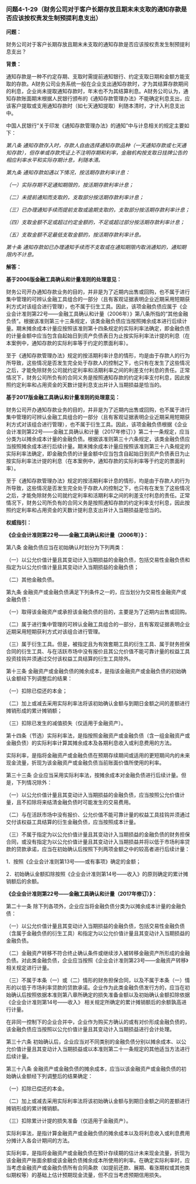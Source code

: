 ### 问题4-1-29（财务公司对于客户长期存放且期末未支取的通知存款是否应该按权责发生制预提利息支出）

**问题：**

财务公司对于客户长期存放且期末未支取的通知存款是否应该按权责发生制预提利息支出？

**背景：**

通知存款是一种不约定存期、支取时需提前通知银行、约定支取日期和金额方能支取的存款。A财务公司业务系统一般在企业支出通知存款时，才为其结算存款期间的利息，企业尚未提取通知存款时，年末也不为其结算利息。A财务公司认为，通知存款账面期末根据人民银行颁布的《通知存款管理办法》不能确定利息支出，应该客户提取或支用通知存款时（如七天通知提取）利随本清时，才计入利息支出中。

中国人民银行“关于印发《通知存款管理办法》的通知”中与计息相关的规定主要如下：

*第八条
通知存款存入时，存款人自由选择通知存款品种（一天通知存款或七天通知存款），但存单或存款凭证上不注明存期和利率，金融机构按支取日挂牌公告的相应利率水平和实际存期计息，利随本清。*

*第九条 通知存款如遇以下情况，按活期存款利率计息：*

*（一）实际存期不足通知期限的，按活期存款利率计息；*

*（二）未提前通知而支取的，支取部分按活期存款利率计息；*

*（三）已办理通知手续而提前支取或逾期支取的，支取部分按活期存款利率计息；*

*（四）支取金额不足或超过约定金额的，不足或超过部分按活期存款利率计息；*

*（五）支取金额不足最低支取金额的，按活期存款利率计息。*

*第十条
通知存款如已办理通知手续而不支取或在通知期限内取消通知的，通知期限内不计息。*

**解答：**

**基于2006版金融工具确认和计量准则的处理意见：**

财务公司开办通知存款业务的目的，并非是为了近期内出售或回购，也不属于进行集中管理的可辨认金融工具组合的一部分（且有客观证据表明企业近期采用短期获利方式对该组合进行管理），也不属于衍生工具。因此，该项金融负债应属于《企业会计准则第22号——金融工具确认和计量（2006年）》第八条所指的“其他金融负债”。根据该准则第三十三条规定，该类金融负债应当按照摊余成本进行后续计量。期末摊余成本计量应按照该准则第十四条规定的实际利率法确定，即金融负债的计量金额中应当包含自起始日到资产负债表日为止按实际利率法计提的利息（在本案例中，通知存款的实际利率等于约定的票面利率）。

至于《通知存款管理办法》规定的按活期利率计息的情形，均是由于存款人的行为所导致，这些情况是否发生完全处于存款人的控制之下，也只有在发生了这些情况之后，才能免除财务公司就约定利率和活期利率之间的利差支付利息的责任。正常情况下，财务公司所负有的合同义务是按照通知存款的约定利率支付利息，因此按照约定利率和占用资金的天数计提利息支出并计入当期损益是恰当的。

**基于2017版金融工具确认和计量准则的处理意见：**

财务公司开办通知存款业务的目的，并非是为了近期内出售或回购，也不属于进行集中管理的可辨认金融工具组合的一部分（且有客观证据表明企业近期采用短期获利方式对该组合进行管理），也不属于衍生工具。因此，该项金融负债根据《企业会计准则第22号——金融工具确认和计量（2017年修订）》第二十一条规定，应当分类为以摊余成本计量的金融负债。根据该准则第三十六条规定，该类金融负债应当按照摊余成本进行后续计量。期末摊余成本计量应按照该准则第三十八条规定的实际利率法确定，即金融负债的计量金额中应当包含自起始日到资产负债表日为止按实际利率法计提的利息（在本案例中，通知存款的实际利率等于约定的票面利率）。

至于《通知存款管理办法》规定的按活期利率计息的情形，均是由于存款人的行为所导致，这些情况是否发生完全处于存款人的控制之下，也只有在发生了这些情况之后，才能免除财务公司就约定利率和活期利率之间的利差支付利息的责任。正常情况下，财务公司所负有的合同义务是按照通知存款的约定利率支付利息，因此按照约定利率和占用资金的天数计提利息支出并计入当期损益是恰当的。

**权威指引：**

**《企业会计准则第22号——金融工具确认和计量（2006年）》：**

第八条 金融负债应当在初始确认时划分为下列两类：

（一）以公允价值计量且其变动计入当期损益的金融负债，包括交易性金融负债和指定为以公允价值计量且其变动计入当期损益的金融负债；

（二）其他金融负债。

第九条
金融资产或金融负债满足下列条件之一的，应当划分为交易性金融资产或金融负债：

（一）取得该金融资产或承担该金融负债的目的，主要是为了近期内出售或回购。

（二）属于进行集中管理的可辨认金融工具组合的一部分，且有客观证据表明企业近期采用短期获利方式对该组合进行管理。

（三）属于衍生工具。但是，被指定且为有效套期工具的衍生工具、属于财务担保合同的衍生工具、与在活跃市场中没有报价且其公允价值不能可靠计量的权益工具投资挂钩并须通过交付该权益工具结算的衍生工具除外。

第十三条
金融资产或金融负债的摊余成本，是指该金融资产或金融负债的初始确认金额经下列调整后的结果：

（一）扣除已偿还的本金；

（二）加上或减去采用实际利率法将该初始确认金额与到期日金额之间的差额进行摊销形成的累计摊销额；

（三）扣除已发生的减值损失（仅适用于金融资产）。

第十四条（节选）实际利率法，是指按照金融资产或金融负债（含一组金融资产或金融负债）的实际利率计算其摊余成本及各期利息收入或利息费用的方法。

实际利率，是指将金融资产或金融负债在预期存续期间或适用的更短期间内的未来现金流量，折现为该金融资产或金融负债当前账面价值所使用的利率。

第三十三条
企业应当采用实际利率法，按摊余成本对金融负债进行后续计量。但是，下列情况除外：

（一）以公允价值计量且其变动计入当期损益的金融负债，应当按照公允价值计量，且不扣除将来结清金融负债时可能发生的交易费用。

（二）与在活跃市场中没有报价、公允价值不能可靠计量的权益工具挂钩并须通过交付该权益工具结算的衍生金融负债，应当按照成本计量。

（三）不属于指定为以公允价值计量且其变动计入当期损益的金融负债的财务担保合同，或没有指定为以公允价值计量且其变动计入当期损益并将以低于市场利率贷款的贷款承诺，应当在初始确认后按照下列两项金额之中的较高者进行后续计量：

1．按照《企业会计准则第13号——或有事项》确定的金额；

2．初始确认金额扣除按照《企业会计准则第14号——收入》的原则确定的累计摊销额后的余额。

**《企业会计准则第22号——金融工具确认和计量（2017年修订）》：**

第二十一条 除下列各项外，企业应当将金融负债分类为以摊余成本计量的金融负债：

（一）以公允价值计量且其变动计入当期损益的金融负债，包括交易性金融负债（含属于金融负债的衍生工具）和指定为以公允价值计量且其变动计入当期损益的金融负债。

（二）金融资产转移不符合终止确认条件或继续涉入被转移金融资产所形成的金融负债。对此类金融负债，企业应当按照《企业会计准则第23号——金融资产转移》相关规定进行计量。

（三）不属于本条（一）或（二）情形的财务担保合同，以及不属于本条（一）情形的以低于市场利率贷款的贷款承诺。企业作为此类金融负债发行方的，应当在初始确认后按照依据本准则第八章所确定的损失准备金额以及初始确认金额扣除依据《企业会计准则第14号——收入》
相关规定所确定的累计摊销额后的余额孰高进行计量。

在非同一控制下的企业合并中，企业作为购买方确认的或有对价形成金融负债的，该金融负债应当按照以公允价值计量且其变动计入当期损益进行会计处理。

第三十六条
初始确认后，企业应当对不同类别的金融负债分别以摊余成本、以公允价值计量且其变动计入当期损益或以本准则第二十一条规定的其他适当方法进行后续计量。

第三十八条
金融资产或金融负债的摊余成本，应当以该金融资产或金融负债的初始确认金额经下列调整后的结果确定：

（一）扣除已偿还的本金。

（二）加上或减去采用实际利率法将该初始确认金额与到期日金额之间的差额进行摊销形成的累计摊销额。

（三）扣除累计计提的损失准备（仅适用于金融资产）。

实际利率法，是指计算金融资产或金融负债的摊余成本以及将利息收入或利息费用分摊计入各会计期间的方法。

实际利率，是指将金融资产或金融负债在预计存续期的估计未来现金流量，折现为该金融资产账面余额或该金融负债摊余成本所使用的利率。在确定实际利率时，应当考虑金融资产或金融负债所有合同条款（如提前还款、展期、看涨期权或其他类似期权等）的基础上估计预期现金流量，但不应当考虑预期信用损失。